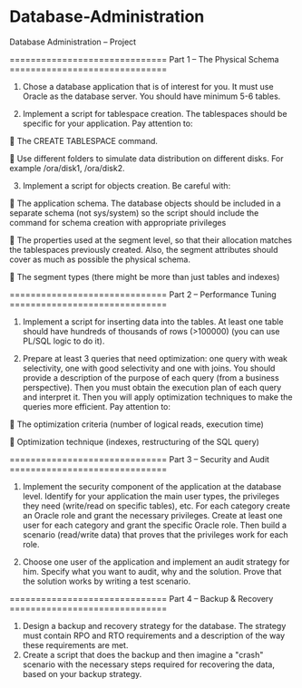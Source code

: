 # Database-Administration
Database Administration – Project

============================== Part 1 – The Physical Schema ==============================
1. Chose a database application that is of interest for you. It must use Oracle as the database
server. You should have minimum 5-6 tables.

2. Implement a script for tablespace creation. The tablespaces should be specific for your
application.
Pay attention to:

   The CREATE TABLESPACE command.

   Use different folders to simulate data distribution on different disks. For example
/ora/disk1, /ora/disk2.

3. Implement a script for objects creation. 
Be careful with:

   The application schema. The database objects should be included in a separate schema
(not sys/system) so the script should include the command for schema creation with
appropriate privileges

   The properties used at the segment level, so that their allocation matches the
tablespaces previously created. Also, the segment attributes should cover as much as
possible the physical schema.

   The segment types (there might be more than just tables and indexes)


============================== Part 2 – Performance Tuning ==============================
1. Implement a script for inserting data into the tables. At least one table should have hundreds of
thousands of rows (>100000) (you can use PL/SQL logic to do it).

2. Prepare at least 3 queries that need optimization: one query
with weak selectivity, one with good selectivity and one with joins. You should provide a
description of the purpose of each query (from a business perspective). Then you must obtain
the execution plan of each query and interpret it. Then you will apply optimization techniques to
make the queries more efficient.
Pay attention to:

   The optimization criteria (number of logical reads, execution time)

   Optimization technique (indexes, restructuring of the SQL query)


============================== Part 3 – Security and Audit ==============================
1. Implement the security component of the application at the database level. Identify for your
application the main user types, the privileges they need (write/read on specific tables), etc. For 
each category create an Oracle role and grant the necessary privileges. Create at least one user
for each category and grant the specific Oracle role. Then build a scenario (read/write data) that
proves that the privileges work for each role.

2. Choose one user of the application and implement an audit strategy for him. Specify what you
want to audit, why and the solution. Prove that the solution works by writing a test scenario.


============================== Part 4 – Backup & Recovery ==============================
1. Design a backup and recovery strategy for the database. The strategy must contain RPO and
RTO requirements and a description of the way these requirements are met.
2. Create a script that does the backup and then imagine a "crash" scenario with the necessary
steps required for recovering the data, based on your backup strategy.
